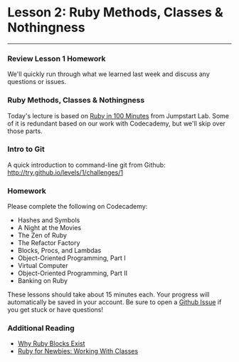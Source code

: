 # Lesson 2: Ruby Methods, Classes & Nothingness

---

### Review Lesson 1 Homework

We'll quickly run through what we learned last week and discuss any questions or issues.

### Ruby Methods, Classes & Nothingness

Today's lecture is based on [Ruby in 100 Minutes](http://tutorials.jumpstartlab.com/projects/ruby_in_100_minutes.html) from Jumpstart Lab. Some of it is redundant based on our work with Codecademy, but we'll skip over those parts.

### Intro to Git

A quick introduction to command-line git from Github: http://try.github.io/levels/1/challenges/1

### Homework

Please complete the following on Codecademy: 

- Hashes and Symbols
- A Night at the Movies
- The Zen of Ruby
- The Refactor Factory
- Blocks, Procs, and Lambdas
- Object-Oriented Programming, Part I
- Virtual Computer
- Object-Oriented Programming, Part II
- Banking on Ruby

These lessons should take about 15 minutes each. Your progress will automatically be saved in your account. Be sure to open a [Github Issue](https://github.com/uhlenbrock/MU-IMS-422-522/issues) if you get stuck or have questions!

### Additional Reading

- [Why Ruby Blocks Exist](http://programming.oreilly.com/2014/02/why-ruby-blocks-exist.html)
- [Ruby for Newbies: Working With Classes](http://code.tutsplus.com/tutorials/ruby-for-newbies-working-with-classes--net-15938)
